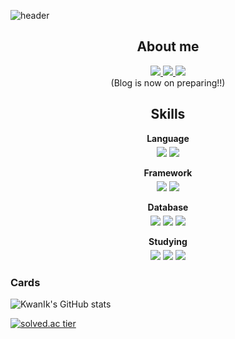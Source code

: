![header](https://capsule-render.vercel.app/api?type=waving&color=gradient&height=250&section=header&text=KwanIk%20Jang&fontSize=70&fontColor=EEEEEE&animation=twinkling&descAlign=10)
<br>
<h2 align="center">About me</h2>
<p align="center">
    <a href="https://github.com/kwanik-kor">
        <img src="http://img.shields.io/badge/-GitHub-black?style=flat-square&logo=github"/>
    </a>
    <a href="https://www.linkedin.com/in/kwanik-jang-2b9802160/">
        <img src="https://img.shields.io/badge/-LinkedIn-blue?style=flat-square&logo=Linkedin&logoColor=white"/>
    </a>
    <a href="mailto:kwanigi2005@gmail.com">
        <img src="https://img.shields.io/badge/Gmail-d14836?style=flat-square&logo=Gmail&logoColor=white"/>
    </a>
    <br>
    <span>(Blog is now on preparing!!)</span>
</p>

<h2 align="center">Skills</h2>
<div align="center">
    <div style="margin-bottom: 3px;">
        <p style="margin-bottom: 5px;"><strong>Language</strong></p>
        <img src="https://img.shields.io/badge/Java-007396?style=flat-square&logo=Java&logoColor=white"/>
        <img src="https://img.shields.io/badge/JavaScript-F7DF1E?style=flat-square&logo=JavaScript&logoColor=white"/>
    </div>
    <div style="margin-bottom: 3px;">
        <p style="margin-bottom: 5px;"><strong>Framework</strong></p>
        <img src="https://img.shields.io/badge/Spring-6DB33F?style=flat-square&logo=Spring&logoColor=white"/>
        <img src="https://img.shields.io/badge/Node.js-339933?style=flat-square&logo=Node.js&logoColor=white"/>
    </div>
    <div style="margin-bottom: 3px;">
        <p style="margin-bottom: 5px;"><strong>Database</strong></p>
        <img src="https://img.shields.io/badge/Postgresql-4169E1?style=flat-square&logo=Postgresql&logoColor=white"/>
        <img src="https://img.shields.io/badge/MySQL-4479A1?style=flat-square&logo=MySQL&logoColor=white"/>
        <img src="https://img.shields.io/badge/MongoDB-47A248?style=flat-square&logo=MongoDB&logoColor=white"/>
    </div>
    <div style="margin-bottom: 3px;">
        <p style="margin-bottom: 5px;"><strong>Studying</strong></p>
        <img src="https://img.shields.io/badge/Go-00ADD8?style=flat-square&logo=Go&logoColor=white"/>
        <img src="https://img.shields.io/badge/Amazon AWS-232F3E?style=flat-square&logo=AmazonAWS&logoColor=white"/>
        <img src="https://img.shields.io/badge/Amazon S3-569A31?style=flat-square&logo=AmazonS3&logoColor=white"/>
    </div>
</div>


### Cards
![KwanIk's GitHub stats](https://github-readme-stats.vercel.app/api?username=kwanik-kor&show_icons=true&bg_color=30,e96443,904e95&title_color=fff&text_color=fff)

[![solved.ac tier](http://mazassumnida.wtf/api/v2/generate_badge?boj=rhksdlr134)](https://solved.ac/rhksdlr134)


<!--
**kwanik-kor/kwanik-kor** is a ✨ _special_ ✨ repository because its `README.md` (this file) appears on your GitHub profile.

Here are some ideas to get you started:

- 🔭 I’m currently working on ...
- 🌱 I’m currently learning ...
- 👯 I’m looking to collaborate on ...
- 🤔 I’m looking for help with ...
- 💬 Ask me about ...
- 📫 How to reach me: ...
- 😄 Pronouns: ...
- ⚡ Fun fact: ...
-->
